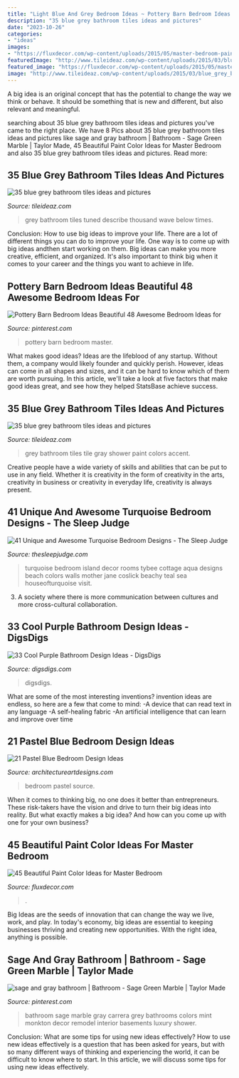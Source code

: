 ```yaml
---
title: "Light Blue And Grey Bedroom Ideas ~ Pottery Barn Bedroom Ideas Beautiful 48 Awesome Bedroom Ideas For"
description: "35 blue grey bathroom tiles ideas and pictures"
date: "2023-10-26"
categories:
- "ideas"
images:
- "https://fluxdecor.com/wp-content/uploads/2015/05/master-bedroom-painting/25-master-bedroom-painting-ideas.jpg"
featuredImage: "http://www.tileideaz.com/wp-content/uploads/2015/03/blue_grey_bathroom_tiles_3.jpg"
featured_image: "https://fluxdecor.com/wp-content/uploads/2015/05/master-bedroom-painting/25-master-bedroom-painting-ideas.jpg"
image: "http://www.tileideaz.com/wp-content/uploads/2015/03/blue_grey_bathroom_tiles_14.jpg"
---
```



A big idea is an original concept that has the potential to change the way we think or behave. It should be something that is new and different, but also relevant and meaningful.

	

		
searching about 35 blue grey bathroom tiles ideas and pictures you've came to the right place. We have 8 Pics about 35 blue grey bathroom tiles ideas and pictures like sage and gray bathroom | Bathroom - Sage Green Marble | Taylor Made, 45 Beautiful Paint Color Ideas for Master Bedroom and also 35 blue grey bathroom tiles ideas and pictures. Read more:
		
    
## 35 Blue Grey Bathroom Tiles Ideas And Pictures

<img loading=lazy src="http://www.tileideaz.com/wp-content/uploads/2015/03/blue_grey_bathroom_tiles_3.jpg" onerror="this.onerror=null;this.src='https://tse4.mm.bing.net/th?id=OIP.cc-iW4530qJXeR0VThmwIgHaJ4&amp;pid=15.1';" alt="35 blue grey bathroom tiles ideas and pictures">

_Source: tileideaz.com_

>grey bathroom tiles tuned describe thousand wave below times. 

	

Conclusion: How to use big ideas to improve your life.
There are a lot of different things you can do to improve your life. One way is to come up with big ideas andthen start working on them. Big ideas can make you more creative, efficient, and organized. It's also important to think big when it comes to your career and the things you want to achieve in life.

    
## Pottery Barn Bedroom Ideas Beautiful 48 Awesome Bedroom Ideas For

<img loading=lazy src="https://i.pinimg.com/736x/0f/76/9b/0f769bfbd1cd63a79e8652a8fccf3043.jpg" onerror="this.onerror=null;this.src='https://tse3.mm.bing.net/th?id=OIP.J97D0MKN1JN7DUUTp-PMmAHaLH&amp;pid=15.1';" alt="Pottery Barn Bedroom Ideas Beautiful 48 Awesome Bedroom Ideas for">

_Source: pinterest.com_

>pottery barn bedroom master. 

	

What makes good ideas?
Ideas are the lifeblood of any startup. Without them, a company would likely founder and quickly perish. However, ideas can come in all shapes and sizes, and it can be hard to know which of them are worth pursuing. In this article, we'll take a look at five factors that make good ideas great, and see how they helped StatsBase achieve success.

    
## 35 Blue Grey Bathroom Tiles Ideas And Pictures

<img loading=lazy src="http://www.tileideaz.com/wp-content/uploads/2015/03/blue_grey_bathroom_tiles_14.jpg" onerror="this.onerror=null;this.src='https://tse3.mm.bing.net/th?id=OIP._SaUHpIoue99PWyKq9yDPAHaLH&amp;pid=15.1';" alt="35 blue grey bathroom tiles ideas and pictures">

_Source: tileideaz.com_

>grey bathroom tiles tile gray shower paint colors accent. 

	

Creative people have a wide variety of skills and abilities that can be put to use in any field. Whether it is creativity in the form of creativity in the arts, creativity in business or creativity in everyday life, creativity is always present.

    
## 41 Unique And Awesome Turquoise Bedroom Designs - The Sleep Judge

<img loading=lazy src="https://www.thesleepjudge.com/wp-content/uploads/2017/12/Beachy.jpg" onerror="this.onerror=null;this.src='https://tse3.mm.bing.net/th?id=OIP.zpqen6KjVPgC-VrOU_6I-gHaKz&amp;pid=15.1';" alt="41 Unique and Awesome Turquoise Bedroom Designs - The Sleep Judge">

_Source: thesleepjudge.com_

>turquoise bedroom island decor rooms tybee cottage aqua designs beach colors walls mother jane coslick beachy teal sea houseofturquoise visit. 

	

3. A society where there is more communication between cultures and more cross-cultural collaboration. 

    
## 33 Cool Purple Bathroom Design Ideas - DigsDigs

<img loading=lazy src="https://www.digsdigs.com/photos/purple-bathroom-design-ideas-16.jpg" onerror="this.onerror=null;this.src='https://tse4.mm.bing.net/th?id=OIP.7Bj8p2jWkWQBeReI2UdUcAHaLI&amp;pid=15.1';" alt="33 Cool Purple Bathroom Design Ideas - DigsDigs">

_Source: digsdigs.com_

>digsdigs. 

	

What are some of the most interesting inventions?
invention ideas are endless, so here are a few that come to mind: 
-A device that can read text in any language 
-A self-healing fabric 
-An artificial intelligence that can learn and improve over time

    
## 21 Pastel Blue Bedroom Design Ideas

<img loading=lazy src="https://www.architectureartdesigns.com/wp-content/uploads/2015/05/1811.jpg" onerror="this.onerror=null;this.src='https://tse4.mm.bing.net/th?id=OIP.-WW5o_e318zAjiINItQULAHaHR&amp;pid=15.1';" alt="21 Pastel Blue Bedroom Design Ideas">

_Source: architectureartdesigns.com_

>bedroom pastel source. 

	

When it comes to thinking big, no one does it better than entrepreneurs. These risk-takers have the vision and drive to turn their big ideas into reality. But what exactly makes a big idea? And how can you come up with one for your own business?

    
## 45 Beautiful Paint Color Ideas For Master Bedroom

<img loading=lazy src="https://fluxdecor.com/wp-content/uploads/2015/05/master-bedroom-painting/25-master-bedroom-painting-ideas.jpg" onerror="this.onerror=null;this.src='https://tse1.mm.bing.net/th?id=OIP.XOwadQMYjtFOTufYBzpgJQHaKo&amp;pid=15.1';" alt="45 Beautiful Paint Color Ideas for Master Bedroom">

_Source: fluxdecor.com_

>. 

	

Big Ideas are the seeds of innovation that can change the way we live, work, and play. In today's economy, big ideas are essential to keeping businesses thriving and creating new opportunities. With the right idea, anything is possible.

    
## Sage And Gray Bathroom | Bathroom - Sage Green Marble | Taylor Made

<img loading=lazy src="https://i.pinimg.com/736x/e8/a7/a1/e8a7a19a80360946236c0509ed0c1e8c.jpg" onerror="this.onerror=null;this.src='https://tse4.mm.bing.net/th?id=OIP.meX9o2F0yWUVfiSsXOp5tgHaLg&amp;pid=15.1';" alt="sage and gray bathroom | Bathroom - Sage Green Marble | Taylor Made">

_Source: pinterest.com_

>bathroom sage marble gray carrera grey bathrooms colors mint monkton decor remodel interior basements luxury shower. 

	

Conclusion: What are some tips for using new ideas effectively?
How to use new ideas effectively is a question that has been asked for years, but with so many different ways of thinking and experiencing the world, it can be difficult to know where to start. In this article, we will discuss some tips for using new ideas effectively.

